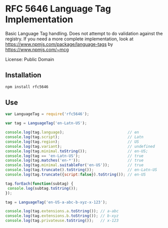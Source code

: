# RFC 5646 Language Tag Implementation

Basic Language Tag handling. Does not attempt to do validation against
the registry. If you need a more complete implementation, look at
https://www.npmjs.com/package/language-tags by https://www.npmjs.com/~mcg

License: Public Domain

## Installation

```bash
npm install rfc5646
```

## Use

```javascript
var LanguageTag = require('rfc5646');

var tag = LanguageTag('en-Latn-US');

console.log(tag.language);                            // en
console.log(tag.script);                              // Latn
console.log(tag.region);                              // US
console.log(tag.variant);                             // undefined
console.log(tag.minimal.toString());                  // en-US;
console.log(tag == 'en-Latn-US');                     // true
console.log(tag.matches('en-*'));                     // true
console.log(tag.minimal.suitableFor('en-US'));        // true
console.log(tag.truncate().toString());               // en-Latn-US
console.log(tag.truncate({script:false}).toString()); // en-US

tag.forEach(function(subtag) {
 console.log(subtag.toString());
});

tag = LanguageTag('en-US-a-abc-b-xyz-x-123');

console.log(tag.extensions.a.toString()); // a-abc
console.log(tag.extensions.b.toString()); // b-xyz
console.log(tag.privateuse.toString());   // x-123

```
